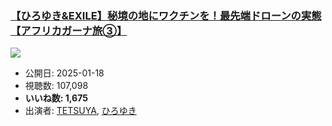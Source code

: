 ### [【ひろゆき&EXILE】秘境の地にワクチンを！最先端ドローンの実態【アフリカガーナ旅③】](https://www.youtube.com/watch?v=Dfh9LTFtNRs)
[![](https://img.youtube.com/vi/Dfh9LTFtNRs/sddefault.jpg)](https://www.youtube.com/watch?v=Dfh9LTFtNRs)
-   公開日: 2025-01-18
-   視聴数: 107,098
-   **いいね数: 1,675**
-   出演者: [TETSUYA](/rehacq_fan/people/TETSUYA "wikilink"), [ひろゆき](/rehacq_fan/people/ひろゆき "wikilink")
